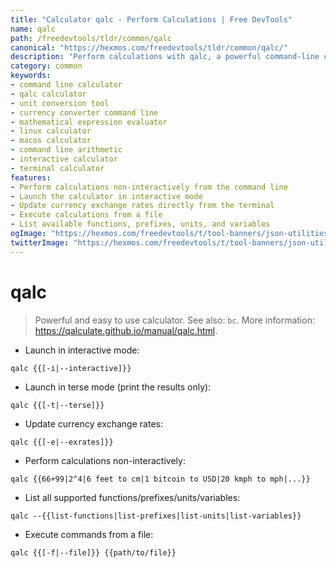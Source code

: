 ```yaml
---
title: "Calculator qalc - Perform Calculations | Free DevTools"
name: qalc
path: /freedevtools/tldr/common/qalc
canonical: "https://hexmos.com/freedevtools/tldr/common/qalc/"
description: "Perform calculations with qalc, a powerful command-line calculator. Convert units, evaluate expressions, and update currency rates quickly. Free online tool, no registration required."
category: common
keywords:
- command line calculator
- qalc calculator
- unit conversion tool
- currency converter command line
- mathematical expression evaluator
- linux calculator
- macos calculator
- command line arithmetic
- interactive calculator
- terminal calculator
features:
- Perform calculations non-interactively from the command line
- Launch the calculator in interactive mode
- Update currency exchange rates directly from the terminal
- Execute calculations from a file
- List available functions, prefixes, units, and variables
ogImage: "https://hexmos.com/freedevtools/t/tool-banners/json-utilities-banner.png"
twitterImage: "https://hexmos.com/freedevtools/t/tool-banners/json-utilities-banner.png"
---
```


# qalc

> Powerful and easy to use calculator.
> See also: `bc`.
> More information: <https://qalculate.github.io/manual/qalc.html>.

- Launch in interactive mode:

`qalc {{[-i|--interactive]}}`

- Launch in terse mode (print the results only):

`qalc {{[-t|--terse]}}`

- Update currency exchange rates:

`qalc {{[-e|--exrates]}}`

- Perform calculations non-interactively:

`qalc {{66+99|2^4|6 feet to cm|1 bitcoin to USD|20 kmph to mph|...}}`

- List all supported functions/prefixes/units/variables:

`qalc --{{list-functions|list-prefixes|list-units|list-variables}}`

- Execute commands from a file:

`qalc {{[-f|--file]}} {{path/to/file}}`
